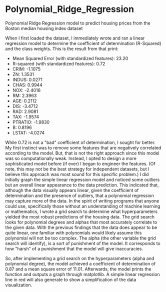# Polynomial_Ridge_Regression
Polynomial Ridge Regression model to predict housing prices from the Boston median housing index dataset


When I first loaded the dataset, I immediately wrote and ran a linear regression model to determine the coefficient of determination (R-Squared) and the class weights.
This is the result from that print:
- Mean Squared Error (with standardized features): 23.20
- R-squared (with standardized features): 0.72
- CRIM: -1.1075
- ZN: 1.3531
- INDUS: 0.0271
- CHAS: 0.9944
- NOX: -2.4016
- RM: 2.3963
- AGE: 0.2112
- DIS: -3.4712
- RAD: 2.9081
- TAX: -1.9574
- PTRATIO: -1.9830
- B: 0.8196
- LSTAT: -4.0274

While 0.72 is not a "bad" coefficient of determination, I sought for better. My first instinct was to remove some features that are negatively correlated according to the model. But, that is not the right approach since this model was so computationally weak. 
Instead, I opted to design a more sophisticated model before (if ever) I began to engineer the features. (Of note, this may not be the best strategy for independent datasets, but I believe this approach was most sound for this specific problem.)
I did initially graph the simple linear regression model and noticed some outliers but an overall linear appearance to the data prediction. This indicated that, although the data visually appears linear, given the coefficient of determination and the presence of outliers, that a polynomial regression may capture more of the data.
In the spirit of writing programs that anyone could use, specifically those without an understanding of machine learning or mathematics, I wrote a grid search to determine what hyperparameters yielded the most robust predictions of the housing data.
The grid search looks for polynomial degrees and alphas that most accurately correlate to the given data.
With the previous findings that the data does appear to be quite linear, one familiar with polynomials would likely assume this polynomial will not be too complex.
The alpha (the other variable the grid search will identify), is a sort of punishment of the model. It corresponds to how "harsh" of a punishment that the model will give inaccuracies. 

So, after implementing a grid search on the hyperparameters (alpha and polynomial degree), the model achieved a coefficient of determination of 0.87 and a mean square error of 11.01. Afterwards, the model prints the function and outputs a graph through matplotlib. A simple linear regression line in red will also generate to show a simplification of the data visualization.


